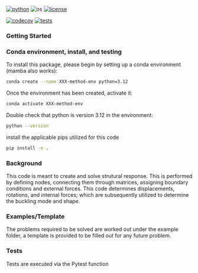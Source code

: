 
[![python](https://img.shields.io/badge/python-3.12-blue.svg)](https://www.python.org/)
![os](https://img.shields.io/badge/os-ubuntu%20|%20macos%20|%20windows-blue.svg)
[![license](https://img.shields.io/badge/license-MIT-green.svg)](https://github.com/sandialabs/sibl#license)

[![codecov](https://codecov.io/gh/mlanduyt/Assignment2/graph/badge.svg?token=V8BG4FHMD7)](https://codecov.io/gh/mlanduyt/Assignment2)
[![tests](https://github.com/mlanduyt/Assignment2/actions/workflows/tests.yml/badge.svg)](https://github.com/mlanduyt/Assignment2/actions)



### Getting Started

### Conda environment, install, and testing <a name="install"></a>

To install this package, please begin by setting up a conda environment (mamba also works):
```bash
conda create --name XXX-method-env python=3.12
```
Once the environment has been created, activate it:

```bash
conda activate XXX-method-env
```
Double check that python is version 3.12 in the environment:
```bash
python --version
```
install the applicable pips utilized for this code
```bash
pip install -e .
```
### Background
This code is meant to create and solve strutural response. This is performed by defining nodes, connecting them through matrices, assigning boundary conditions and external forces. This code determines displacements, rotations, and internal forces; which are subsequently utilized to determine the buckling mode and shape. 

### Examples/Template
The problems required to be solved are worked out under the example folder, a template is provided to be filled out for any future problem. 

### Tests
Tests are executed via the Pytest function

